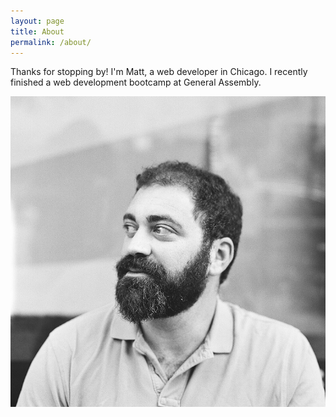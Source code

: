 ```yaml
---
layout: page
title: About
permalink: /about/
---
```

Thanks for stopping by! I'm Matt, a web developer in Chicago. I recently finished a web development bootcamp at General Assembly.

<img src= "/img/Me.jpg" alt= 'My photo'>
<!-- This is the base Jekyll theme. You can find out more info about customizing your Jekyll theme, as well as basic Jekyll usage documentation at [jekyllrb.com](http://jekyllrb.com/)

You can find the source code for the Jekyll new theme at: [github.com/jglovier/jekyll-new](https://github.com/jglovier/jekyll-new)

You can find the source code for Jekyll at [github.com/jekyll/jekyll](https://github.com/jekyll/jekyll) -->
